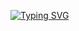 [![Typing SVG](https://readme-typing-svg.herokuapp.com?color=FB4916&center=true&vCenter=true&width=600&height=70&lines=Hey+There!+%F0%9F%91%8B;My+name+is+Kenechi+Ifeanyi;My+Tools+are......;%7C%7CReact%7C%7CVue%7C%7CPython%7C%7C)](https://git.io/typing-svg)
